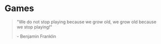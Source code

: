 # Games
> "We do not stop playing because we grow old, we grow old because we stop playing!"  
>
> \- Benjamin Franklin
